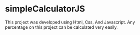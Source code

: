# simpleCalculatorJS
This project was developed using Html, Css, And Javascript. Any percentage on this project can be calculated very easily. 
